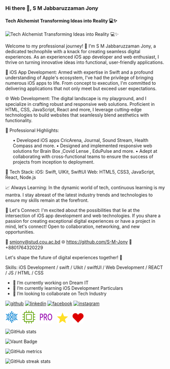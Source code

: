 ### Hi there 👋, S M Jabbaruzzaman Jony
#### Tech Alchemist Transforming Ideas into Reality 💻✨
![Tech Alchemist Transforming Ideas into Reality 💻✨](https://media.licdn.com/dms/image/D5616AQGbv9DVoLK3Vw/profile-displaybackgroundimage-shrink_350_1400/0/1703572532621?e=1709164800&v=beta&t=aMpwPXUeq2irF_8VColtgTtvuBKfy2yaTkY6gjljd_0)

Welcome to my professional journey! 👋 I'm S M Jabbaruzzaman Jony, a dedicated technophile with a knack for creating seamless digital experiences. As an experienced iOS app developer and web enthusiast, I thrive on turning innovative ideas into functional, user-friendly applications.

📱 iOS App Development: Armed with expertise in Swift and a profound understanding of Apple's ecosystem, I've had the privilege of bringing numerous iOS apps to life. From concept to execution, I'm committed to delivering applications that not only meet but exceed user expectations.

🌐 Web Development: The digital landscape is my playground, and I specialize in crafting robust and responsive web solutions. Proficient in HTML, CSS, JavaScript, React and more, I leverage cutting-edge technologies to build websites that seamlessly blend aesthetics with functionality.

💼 Professional Highlights:
<ul>
 • Developed iOS apps CricArena, Journal, Sound Stream, Health Compass and more.
 • Designed and implemented responsive web solutions for Brain Box ,Covid Lense , EduPulse and 
 more.
 • Adept at collaborating with cross-functional teams to ensure the success of projects from inception 
 to deployment.
</ul>


🔧 Tech Stack: 
 iOS: Swift, UIKit, SwiftUI 
 Web: HTML5, CSS3, JavaScript, React, Node.js

📈 Always Learning: In the dynamic world of tech, continuous learning is my mantra. I stay abreast of the latest industry trends and technologies to ensure my skills remain at the forefront.

🤝 Let's Connect: I'm excited about the possibilities that lie at the intersection of iOS app development and web technologies. If you share a passion for creating exceptional digital experiences or have a project in mind, let's connect! Open to collaboration, networking, and new opportunities.

📧 smjony@stud.cou.ac.bd
🌐 https://github.com/S-M-Jony
📲 +8801764320229

Let's shape the future of digital experiences together! 🌟

Skills: iOS Development / swift / UIkit / swiftUI / Web Development / REACT / JS / HTML / CSS

- 🔭 I’m currently working on Dream IT 
- 🌱 I’m currently learning iOS Development Particulars 
- 👯 I’m looking to collaborate on Tech Industry 


[<img src='https://cdn.jsdelivr.net/npm/simple-icons@3.0.1/icons/github.svg' alt='github' height='40'>](https://github.com/S-M-Jony)  [<img src='https://cdn.jsdelivr.net/npm/simple-icons@3.0.1/icons/linkedin.svg' alt='linkedin' height='40'>](https://www.linkedin.com/in/s-m-jabbaruzzaman-jony//)  [<img src='https://cdn.jsdelivr.net/npm/simple-icons@3.0.1/icons/facebook.svg' alt='facebook' height='40'>](https://www.facebook.com//smjony.jony.3/)  [<img src='https://cdn.jsdelivr.net/npm/simple-icons@3.0.1/icons/instagram.svg' alt='instagram' height='40'>](https://www.instagram.com/s_m_j_o_n_y//)  

<a href='https://archiveprogram.github.com/'><img src='https://raw.githubusercontent.com/acervenky/animated-github-badges/master/assets/acbadge.gif' width='40' height='40'></a> <a href='https://docs.github.com/en/developers'><img src='https://raw.githubusercontent.com/acervenky/animated-github-badges/master/assets/devbadge.gif' width='40' height='40'></a> <a href='https://github.com/pricing'><img src='https://raw.githubusercontent.com/acervenky/animated-github-badges/master/assets/pro.gif' width='40' height='40'></a> <a href='https://stars.github.com/'><img src='https://raw.githubusercontent.com/acervenky/animated-github-badges/master/assets/starbadge.gif' width='35' height='35'></a> <a href='https://docs.github.com/en/github/supporting-the-open-source-community-with-github-sponsors'><img src='https://raw.githubusercontent.com/acervenky/animated-github-badges/master/assets/sponsorbadge.gif' width='35' height='35'></a> 

![GitHub stats](https://github-readme-stats.vercel.app/api?username=S-M-Jony&show_icons=true&count_private=true)  

![Vaunt Badge](https://api.vaunt.dev/v1/github/entities/S-M-Jony/contributions?format=svg&private=true)  

![GitHub metrics](https://metrics.lecoq.io/S-M-Jony)  

![GitHub streak stats](https://streak-stats.demolab.com/?user=S-M-Jony)  

